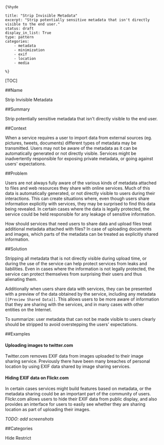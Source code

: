     {%hyde

    title: "Strip Invisible Metadata"
    excerpt: "Strip potentially sensitive metadata that isn't directly visible to the end user."
    status: draft
    display_in_list: True
    type: pattern
    categories:
        - metadata
        - minimization
        - exif
        - location
        - media

    %}

[TOC]

##Name
<!--Primary name the pattern is known by.-->

Strip Invisible Metadata

<!--###[Also Known As]-->
<!-- All other names the pattern is known by.-->



##Summary
<!-- One short paragraph summarising the pattern.-->

Strip potentially sensitive metadata that isn't directly visible to the end user.

<!--intent-->


##Context
<!-- The situations in which the pattern may apply.-->

When a service requires a user to import data from external sources (eg.
pictures, tweets, documents) different types of metadata may be 
transmitted. Users may not be aware of the metadata as it can be
automatically generated or not directly visible. Services might be
inadvertently responsible for exposing private metadata, or going
against users' expectations.

##Problem
<!-- The problem a pattern addresses, including a list of forces describing why a problem might be difficult to solve.-->

Users are not always fully aware of the various kinds of metadata
attached to files and web resources they share with online services.
Much of this data is automatically generated, or not directly visible to
users during their interactions. This can create situations where, even
though users share information explicitly with services, they may be
surprised to find this data being revealed. In certain cases where the
data is legally protected, the service could be held responsible for any
leakage of sensitive information. 

How should services that need users to share data and upload files
treat additional metadata attached with files? In case of uploading
documents and images, which parts of the metadata can be treated as
explicitly shared information.

##Solution
<!-- A concise description of how the pattern addresses the problem.-->

Stripping all metadata that is not directly visible during upload time,
or during the use of the service can help protect services from
leaks and liabilities. Even in cases where the information is not
legally protected, the service can protect themselves from surprising
their users and thus alienating them. 

Additionally when users share data with services, they can be presented
with a preview of the data obtained by the service, including any
metadata ``[[Preview Shared Data]]``. This allows users to be more aware
of information that they are sharing with the services, and in many
cases with other entities on the Internet.

To summarize: user metadata that can not be made visible to users
clearly should be stripped to avoid overstepping the users' expectations. 

<!--###[Structure]-->
<!--A detailed specification of the structural aspects of the pattern. A class diagram if applicable.-->



<!--###[Implementation]-->
<!--Guidelines for implementing the pattern; code fragments; suggested PETS; policy fragments.-->



<!--##Consequences-->
<!--The advantages (benefits) and disadvantages (liabilities) of applying the pattern.-->



<!--###[Constraints]-->
<!-- limitations as a consequence of applying the pattern.-->



##Examples
<!--Motivational example to see how the pattern is applied.-->

 #### Uploading images to twitter.com

Twitter.com removes EXIF data from images uploaded to their image
sharing service. Previously there have been many breaches of personal
location by using EXIF data shared by image sharing services. 

 #### Hiding EXIF data on Flickr.com

In certain cases services might build features based on
metadata, or the metadata sharing could be an important part of the
community of users. Flickr.com allows users to hide their EXIF data from
public display, and also provides an interface for users to easily see
whether they are sharing location as part of uploading their images. 

_TODO: add screenshots_

<!--###[Known Uses]-->
<!-- Pointers to various applications of the pattern.-->



<!--##See Also-->
<!-- Any pointers to relevant information, not contained in the subfields below.-->



<!--###[Related Patterns]-->
<!-- Supporting and conflicting patterns-->



<!--###[Sources]-->
<!-- References to the original source of the pattern.-->



<!--##General Comments-->
<!-- Separate discussion on the pattern.-->



##Categories
<!-- Placeholder for future agreed upon categories as per collaboration's evaluation.-->

Hide
Restrict

<!--##Tags-->
<!-- User definable descriptors for additional correlation.-->


